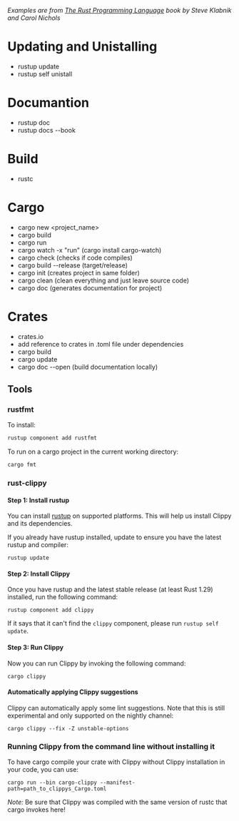 *Examples are from [The Rust Programming Language](https://doc.rust-lang.org/book/) book by Steve Klabnik and Carol Nichols*
# Updating and Unistalling

- rustup update
- rustup self unistall

# Documantion

- rustup doc
- rustup docs --book

# Build

- rustc <filename>

# Cargo

- cargo new <project_name>
- cargo build
- cargo run
- cargo watch -x "run" (cargo install cargo-watch)
- cargo check (checks if code compiles)
- cargo build --release (target/release)
- cargo init (creates project in same folder)
- cargo clean (clean everything and just leave source code)
- cargo doc (generates documentation for project)

# Crates

- crates.io
- add reference to crates in .toml file under dependencies
- cargo build
- cargo update
- cargo doc --open (build documentation locally)

## Tools

### rustfmt

To install:

```sh
rustup component add rustfmt
```

To run on a cargo project in the current working directory:

```sh
cargo fmt
```

### rust-clippy

#### Step 1: Install rustup

You can install [rustup](https://rustup.rs/) on supported platforms. This will help
us install Clippy and its dependencies.

If you already have rustup installed, update to ensure you have the latest
rustup and compiler:

```terminal
rustup update
```

#### Step 2: Install Clippy

Once you have rustup and the latest stable release (at least Rust 1.29) installed, run the following command:

```terminal
rustup component add clippy
```
If it says that it can't find the `clippy` component, please run `rustup self update`.

#### Step 3: Run Clippy

Now you can run Clippy by invoking the following command:

```terminal
cargo clippy
```

#### Automatically applying Clippy suggestions

Clippy can automatically apply some lint suggestions.
Note that this is still experimental and only supported on the nightly channel:

```terminal
cargo clippy --fix -Z unstable-options
```

### Running Clippy from the command line without installing it

To have cargo compile your crate with Clippy without Clippy installation
in your code, you can use:

```terminal
cargo run --bin cargo-clippy --manifest-path=path_to_clippys_Cargo.toml
```

*Note:* Be sure that Clippy was compiled with the same version of rustc that cargo invokes here!
